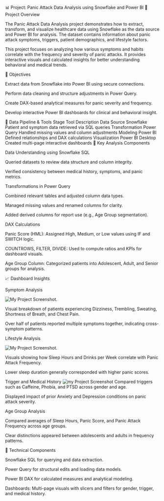 📊 Project: Panic Attack Data Analysis using Snowflake and Power BI
🧠 Project Overview

The Panic Attack Data Analysis project demonstrates how to extract, transform, and visualize healthcare data using Snowflake as the data source and Power BI for analysis. The dataset contains information about panic attack symptoms, triggers, patient demographics, and lifestyle factors.

This project focuses on analyzing how various symptoms and habits correlate with the frequency and severity of panic attacks. It provides interactive visuals and calculated insights for better understanding behavioral and medical trends.

🚀 Objectives

Extract data from Snowflake into Power BI using secure connections.

Perform data cleaning and structure adjustments in Power Query.

Create DAX-based analytical measures for panic severity and frequency.

Develop interactive Power BI dashboards for clinical and behavioral insight.

🧩 Data Pipeline & Tools
Stage	Tool	Description
Data Source	Snowflake	Patient and symptom data retrieved via SQL queries
Transformation	Power Query	Handled missing values and column adjustments
Modeling	Power BI	Defined relationships and DAX calculations
Visualization	Power BI Desktop	Created multi-page interactive dashboards
🧮 Key Analysis Components

Data Understanding using Snowflake SQL

Queried datasets to review data structure and column integrity.

Verified consistency between medical history, symptoms, and panic metrics.

Transformations in Power Query

Combined relevant tables and adjusted column data types.

Managed missing values and renamed columns for clarity.

Added derived columns for report use (e.g., Age Group segmentation).

DAX Calculations

Panic Score (HML): Assigned High, Medium, or Low values using IF and SWITCH logic.

COUNTROWS, FILTER, DIVIDE: Used to compute ratios and KPIs for dashboard visuals.

Age Group Column: Categorized patients into Adolescent, Adult, and Senior groups for analysis.

📈 Dashboard Insights

Symptom Analysis

![My Project Screenshot](https://i.postimg.cc/XN3NWMDL/Panic-Attack-Data-Analysis-page-0002.jpg).

Visual breakdown of patients experiencing Dizziness, Trembling, Sweating, Shortness of Breath, and Chest Pain.

Over half of patients reported multiple symptoms together, indicating cross-symptom patterns.


Lifestyle Analysis

![My Project Screenshot](https://i.postimg.cc/8P6Zm3TG/Panic-Attack-Data-Analysis-page-0003.jpg).

Visuals showing how Sleep Hours and Drinks per Week correlate with Panic Attack Frequency.

Lower sleep duration generally corresponded with higher panic scores.

Trigger and Medical History
![my Project Screenshot](https://i.postimg.cc/MK2FNxPj/Panic-Attack-Data-Analysis-page-0004.jpg)
Compared triggers such as Caffeine, Phobia, and PTSD across gender and age.

Displayed impact of prior Anxiety and Depression conditions on panic attack severity.

Age Group Analysis

Compared averages of Sleep Hours, Panic Score, and Panic Attack Frequency across age groups.

Clear distinctions appeared between adolescents and adults in frequency patterns.

🧰 Technical Components

Snowflake SQL for querying and data extraction.

Power Query for structural edits and loading data models.

Power BI DAX for calculated measures and analytical modeling.

Dashboards: Multi-page visuals with slicers and filters for gender, trigger, and medical history.
